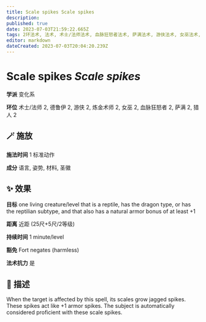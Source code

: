 ```yaml
---
title: Scale spikes Scale spikes
description: 
published: true
date: 2023-07-03T21:59:22.665Z
tags: 2环法术, 法术, 术士/法师法术, 血脉狂怒者法术, 萨满法术, 游侠法术, 女巫法术, 猎人法术, 德鲁伊法术, 变化系, 炼金术师法术
editor: markdown
dateCreated: 2023-07-03T20:04:20.239Z
---
```


# **Scale spikes** *Scale spikes*

**学派** 变化系 

**环位** 术士/法师 2, 德鲁伊 2, 游侠 2, 炼金术师 2, 女巫 2, 血脉狂怒者 2, 萨满 2, 猎人 2

## 🪄 施放

**施法时间** 1 标准动作

**成分** 语言, 姿势, 材料, 圣徽

## ✨ 效果 

**目标** one living creature/level that is a reptile, has the dragon type, or has the reptilian subtype, and that also has a natural armor bonus of at least +1 

**距离** 近距 (25尺+5尺/2等级)  

**持续时间** 1 minute/level 

**豁免** Fort negates (harmless)

**法术抗力** 是

## 📖 描述

When the target is affected by this spell, its scales grow jagged spikes. These spikes act like +1 armor spikes. The subject is automatically considered proficient with these scale spikes.
    
